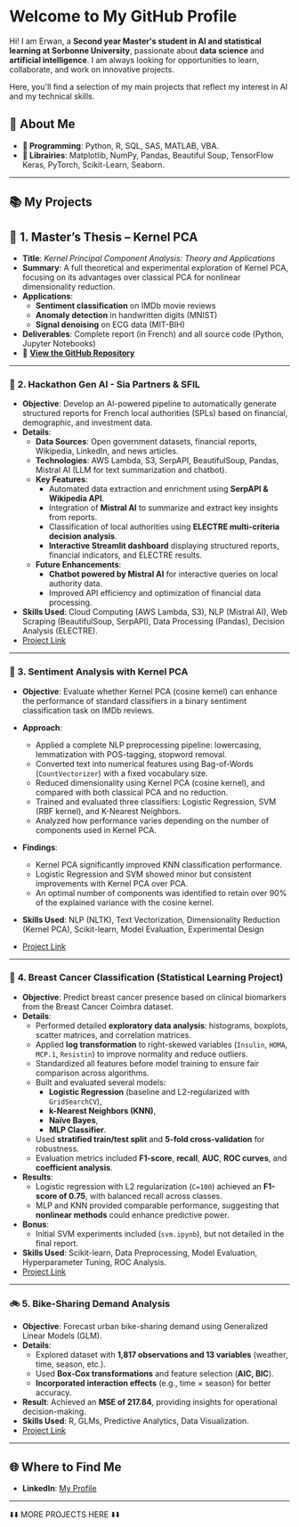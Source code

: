 
# **Welcome to My GitHub Profile**

Hi! I am Erwan, a **Second year Master's student in AI and statistical learning at Sorbonne University**, passionate about **data science** and **artificial intelligence**. I am always looking for opportunities to learn, collaborate, and work on innovative projects. 

Here, you'll find a selection of my main projects that reflect my interest in AI and my technical skills.

## 🎨 About Me  

- **🔧 Programming**: Python, R, SQL, SAS, MATLAB, VBA.  
- **🔬 Librairies**: Matplotlib, NumPy, Pandas, Beautiful Soup, TensorFlow Keras, PyTorch, Scikit-Learn, Seaborn.  

---

## 📚 **My Projects**  

## 📘 **1. Master’s Thesis – Kernel PCA**  
- **Title**: *Kernel Principal Component Analysis: Theory and Applications*  
- **Summary**: A full theoretical and experimental exploration of Kernel PCA, focusing on its advantages over classical PCA for nonlinear dimensionality reduction.  
- **Applications**:  
  - **Sentiment classification** on IMDb movie reviews  
  - **Anomaly detection** in handwritten digits (MNIST)  
  - **Signal denoising** on ECG data (MIT-BIH)  
- **Deliverables**: Complete report (in French) and all source code (Python, Jupyter Notebooks)  
- 🔗 [**View the GitHub Repository**](https://github.com/ErwanR123/Master-Thesis-Kernel-PCA/tree/main)

---

### 🚀 **2. Hackathon Gen AI - Sia Partners & SFIL**  

- **Objective**: Develop an AI-powered pipeline to automatically generate structured reports for French local authorities (SPLs) based on financial, demographic, and investment data.  
- **Details**:  
  - **Data Sources**: Open government datasets, financial reports, Wikipedia, LinkedIn, and news articles.  
  - **Technologies**: AWS Lambda, S3, SerpAPI, BeautifulSoup, Pandas, Mistral AI (LLM for text summarization and chatbot).  
  - **Key Features**:  
    - Automated data extraction and enrichment using **SerpAPI & Wikipedia API**.  
    - Integration of **Mistral AI** to summarize and extract key insights from reports.  
    - Classification of local authorities using **ELECTRE multi-criteria decision analysis**.  
    - **Interactive Streamlit dashboard** displaying structured reports, financial indicators, and ELECTRE results.  
  - **Future Enhancements**:  
    - **Chatbot powered by Mistral AI** for interactive queries on local authority data.  
    - Improved API efficiency and optimization of financial data processing.  
- **Skills Used**: Cloud Computing (AWS Lambda, S3), NLP (Mistral AI), Web Scraping (BeautifulSoup, SerpAPI), Data Processing (Pandas), Decision Analysis (ELECTRE).  
- [Project Link](https://github.com/ErwanR123/Hackathon_Gen_AI_SIA_Partners_Silf/tree/main)

---
### 🧠 3. Sentiment Analysis with Kernel PCA

- **Objective**: Evaluate whether Kernel PCA (cosine kernel) can enhance the performance of standard classifiers in a binary sentiment classification task on IMDb reviews.
- **Approach**:  
  - Applied a complete NLP preprocessing pipeline: lowercasing, lemmatization with POS-tagging, stopword removal.  
  - Converted text into numerical features using Bag-of-Words (`CountVectorizer`) with a fixed vocabulary size.  
  - Reduced dimensionality using Kernel PCA (cosine kernel), and compared with both classical PCA and no reduction.  
  - Trained and evaluated three classifiers: Logistic Regression, SVM (RBF kernel), and K-Nearest Neighbors.  
  - Analyzed how performance varies depending on the number of components used in Kernel PCA.
- **Findings**:  
  - Kernel PCA significantly improved KNN classification performance.  
  - Logistic Regression and SVM showed minor but consistent improvements with Kernel PCA over PCA.  
  - An optimal number of components was identified to retain over 90% of the explained variance with the cosine kernel.
- **Skills Used**: NLP (NLTK), Text Vectorization, Dimensionality Reduction (Kernel PCA), Scikit-learn, Model Evaluation, Experimental Design

- [Project Link](https://github.com/ErwanR123/Sentiment-Analysis-on-IMDb-Movie-Reviews-using-Kernel-PCA)
---
### 🧪 **4. Breast Cancer Classification (Statistical Learning Project)**

- **Objective**: Predict breast cancer presence based on clinical biomarkers from the Breast Cancer Coimbra dataset.
- **Details**:
  - Performed detailed **exploratory data analysis**: histograms, boxplots, scatter matrices, and correlation matrices.
  - Applied **log transformation** to right-skewed variables (`Insulin`, `HOMA`, `MCP.1`, `Resistin`) to improve normality and reduce outliers.
  - Standardized all features before model training to ensure fair comparison across algorithms.
  - Built and evaluated several models:
    - **Logistic Regression** (baseline and L2-regularized with `GridSearchCV`),
    - **k-Nearest Neighbors (KNN)**,
    - **Naïve Bayes**,
    - **MLP Classifier**.
  - Used **stratified train/test split** and **5-fold cross-validation** for robustness.
  - Evaluation metrics included **F1-score**, **recall**, **AUC**, **ROC curves**, and **coefficient analysis**.
- **Results**:
  - Logistic regression with L2 regularization (`C=100`) achieved an **F1-score of 0.75**, with balanced recall across classes.
  - MLP and KNN provided comparable performance, suggesting that **nonlinear methods** could enhance predictive power.
- **Bonus**:
  - Initial SVM experiments included (`svm.ipynb`), but not detailed in the final report.
- **Skills Used**: Scikit-learn, Data Preprocessing, Model Evaluation, Hyperparameter Tuning, ROC Analysis.
- [Project Link](https://github.com/ErwanR123/breast-cancer-detection)

---

### 🚲 **5. Bike-Sharing Demand Analysis**  
- **Objective**: Forecast urban bike-sharing demand using Generalized Linear Models (GLM).  
- **Details**:  
  - Explored dataset with **1,817 observations and 13 variables** (weather, time, season, etc.).  
  - Used **Box-Cox transformations** and feature selection (**AIC, BIC**).  
  - **Incorporated interaction effects** (e.g., time × season) for better accuracy.  
- **Result**: Achieved an **MSE of 217.84**, providing insights for operational decision-making.  
- **Skills Used**: R, GLMs, Predictive Analytics, Data Visualization.  
- [Project Link](https://github.com/ErwanR123/Analysis_and_Modeling_of_Bike_Sharing_Demand_Using_GLM/tree/main)  

---

## 🌐 **Where to Find Me**  

- **LinkedIn**: [My Profile](https://www.linkedin.com/in/erwan-ouabdesselam/)
----
⬇️⬇️ MORE PROJECTS HERE ⬇️⬇️
